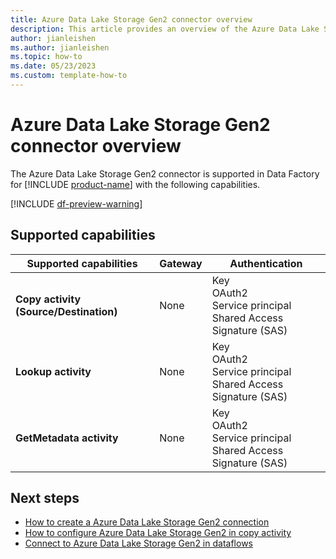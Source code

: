 ```yaml
---
title: Azure Data Lake Storage Gen2 connector overview
description: This article provides an overview of the Azure Data Lake Storage Gen2 connector in Data Factory in Microsoft Fabric.
author: jianleishen
ms.author: jianleishen
ms.topic: how-to
ms.date: 05/23/2023
ms.custom: template-how-to 
---
```


# Azure Data Lake Storage Gen2 connector overview

The Azure Data Lake Storage Gen2 connector is supported in Data Factory for [!INCLUDE [product-name](../includes/product-name.md)] with the following capabilities.

[!INCLUDE [df-preview-warning](includes/data-factory-preview-warning.md)]

## Supported capabilities

| Supported capabilities | Gateway | Authentication |
| --- | --- | ---|
| **Copy activity (Source/Destination)** | None | Key<br/>OAuth2<br/>Service principal<br/>Shared Access Signature (SAS) |
| **Lookup activity** | None | Key<br/>OAuth2<br/>Service principal<br/>Shared Access Signature (SAS) |
| **GetMetadata activity** | None | Key<br/>OAuth2<br/>Service principal<br/>Shared Access Signature (SAS) |

## Next steps

- [How to create a Azure Data Lake Storage Gen2 connection](connector-azure-data-lake-storage-gen2.md)
- [How to configure Azure Data Lake Storage Gen2 in copy activity](connector-azure-data-lake-storage-gen2-copy-activity.md)
- [Connect to Azure Data Lake Storage Gen2 in dataflows](connector-azure-data-lake-storage-gen2-dataflows.md)